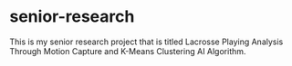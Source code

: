 # senior-research
This is my senior research project that is titled Lacrosse Playing Analysis Through Motion Capture and K-Means Clustering AI Algorithm.
